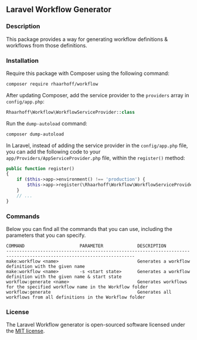 ## Laravel Workflow Generator

### Description
This package provides a way for generating workflow definitions & workflows from those definitions.

### Installation

Require this package with Composer using the following command:

```bash
composer require rhaarhoff/workflow
```

After updating Composer, add the service provider to the `providers` array in `config/app.php`:

```php
Rhaarhoff\Workflow\WorkflowServiceProvider::class
```

Run the `dump-autoload` command:
```bash
composer dump-autoload
```

In Laravel, instead of adding the service provider in the `config/app.php` file, you can add the following code to your `app/Providers/AppServiceProvider.php` file, within the `register()` method:

```php
public function register()
{
    if ($this->app->environment() !== 'production') {
        $this->app->register(\Rhaarhoff\Workflow\WorkflowServiceProvider::class);
    }
    // ...
}
```

### Commands

Below you can find all the commands that you can use, including the parameters that you can specify.

```
COMMAND                     PARAMETER             DESCRIPTION
-----------------------------------------------------------------------------------------------------------------------
make:workflow <name>                              Generates a workflow definition with the given name
make:workflow <name>        -s <start state>      Generates a workflow definition with the given name & start state
workflow:generate <name>                          Generates workflows for the specified workflow name in the Workflow folder
workflow:generate                                 Generates all workflows from all definitions in the Workflow folder
```

### License

The Laravel Workflow generator is open-sourced software licensed under the [MIT license](http://opensource.org/licenses/MIT).


[ico-version]: https://poser.pugx.org/rhaarhoff/laravel-artisan-commands/v/stable
[ico-license]: https://img.shields.io/badge/license-MIT-brightgreen.svg?style=flat-square
[ico-downloads]: https://poser.pugx.org/rhaarhoff/laravel-artisan-commands/downloads
[ico-stars]: https://img.shields.io/github/stars/Flame1994/laravel-artisan-commands.svg

[link-packagist]: https://packagist.org/packages/rhaarhoff/laravel-artisan-commands
[link-downloads]: https://packagist.org/packages/rhaarhoff/laravel-artisan-commands
[link-stars]: https://github.com/Flame1994/laravel-artisan-commands
